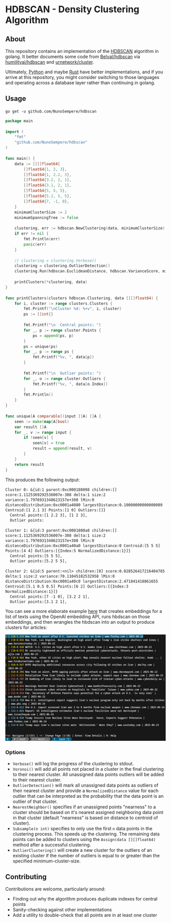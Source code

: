 # HDBSCAN - Density Clustering Algorithm

## About

This repository contains an implementation of the [HDBSCAN](https://hdbscan.readthedocs.io/en/latest/how_hdbscan_works.html) algorithm in golang. It better documents some code from [Belval/hdbscan](https://github.com/Belval/hdbscan) via [humilityai/hdbscan](https://pkg.go.dev/github.com/humilityai/hdbscan) and [urnetwork/cluster](https://github.com/urnetwork/cluster).

Ultimately, [Python](https://github.com/scikit-learn-contrib/hdbscan) and maybe [Rust](https://docs.rs/hdbscan/latest/hdbscan/) have better implementations, and if you arrive at this repository, you might consider switching to those languages and operating across a database layer rather than continuing in golang. 

## Usage

`go get -u github.com/NunoSempere/hdbscan`

```go
package main

import (
	"fmt"
	"github.com/NunoSempere/hdbscan"
)

func main() {
	data := [][]float64{
		[]float64{1, 2, 3},
		[]float64{1, 2.2, 3},
		[]float64{3.2, 2, 1},
		[]float64{3.1, 2, 1},
		[]float64{5, 5, 5},
		[]float64{5.2, 5, 5},
		[]float64{7, -1, 0},
	}
	minimumClusterSize := 2
	minimumSpanningTree := false

	clustering, err := hdbscan.NewClustering(data, minimumClusterSize)
	if err != nil {
		fmt.Println(err)
		panic(err)
	}

	// clustering = clustering.Verbose()
	clustering = clustering.OutlierDetection()
	clustering.Run(hdbscan.EuclideanDistance, hdbscan.VarianceScore, minimumSpanningTree)

	printClusters(*clustering, data)
}

func printClusters(clusters hdbscan.Clustering, data [][]float64) {
	for i, cluster := range clusters.Clusters {
		fmt.Printf("\nCluster %d: %+v", i, cluster)
		ps := []int{}

		fmt.Printf("\n  Central points: ")
		for _, p := range cluster.Points {
			ps = append(ps, p)
		}
		ps = unique(ps)
		for _, p := range ps {
			fmt.Printf("%v, ", data[p])
		}

		fmt.Printf("\n  Outlier points: ")
		for _, o := range cluster.Outliers {
			fmt.Printf("%v, ", data[o.Index])
		}
		fmt.Println()
	}
}

func unique[A comparable](input []A) []A {
	seen := make(map[A]bool)
	var result []A
	for _, v := range input {
		if !seen[v] {
			seen[v] = true
			result = append(result, v)
		}
	}
	return result
}
```

This produces the following output:

```
Cluster 0: &{id:1 parent:0xc000180098 children:[] score:1.1125369292536007e-308 delta:1 size:2 variance:1.7976931348623157e+308 lMin:0 distanceDistribution:0xc0001a4080 largestDistance:0.10000000000000009 Centroid:[1 2.1 3] Points:[1 0] Outliers:[]}
  Central points:[1 2.2 3], [1 2 3],
  Outlier points:

Cluster 1: &{id:3 parent:0xc0001800a8 children:[] score:1.1125369292536007e-308 delta:1 size:2 variance:1.7976931348623157e+308 lMin:0 distanceDistribution:0xc0001a40a0 largestDistance:0 Centroid:[5 5 5] Points:[4 4] Outliers:[{Index:5 NormalizedDistance:1}]}
  Central points:[5 5 5],
  Outlier points:[5.2 5 5],

Cluster 2: &{id:5 parent:<nil> children:[0] score:0.028526417216404785 delta:1 size:2 variance:70.11045182532958 lMin:0 distanceDistribution:0xc0001a40c0 largestDistance:2.471841418861655 Centroid:[5.1 0.5 0.5] Points:[6 2] Outliers:[{Index:3 NormalizedDistance:1}]}
  Central points:[7 -1 0], [3.2 2 1],
  Outlier points:[3.1 2 1],
```

You can see a more elaborate example [here](https://github.com/NunoSempere/eye-of-sauron/blob/master/client/articles/src/cluster.go) that creates embeddings for a list of texts using the OpenAI embedding API, runs hbdscan on those embeddings, and then wrangles the hbdscan into an output to produce clusters for articles:

![](./imgs/client-clustering.png)

### Options

- `Verbose()` will log the progress of the clustering to stdout.
- `Voronoi()` will add all points not placed in a cluster in the final clustering to their nearest cluster. All unassigned data points outliers will be added to their nearest cluster.
- `OutlierDetection()` will mark all unassigned data points as outliers of their nearest cluster and provide a `NormalizedDistance` value for each outlier that can be interpreted as the probability that the data point is an outlier of that cluster.
- `NearestNeighbor()` specifies if an unassigned points "nearness" to a cluster should be based on it's nearest assigned neighboring data point in that cluster (default "nearness" is based on distance to centroid of cluster).
- `Subsample(n int)` specifies to only use the first `n` data points in the clustering process. This speeds up the clustering. The remaining data points can be added to clusters using the `Assign(data [][]float64)` method after a successful clustering.
- `OutlierClustering()` will create a new cluster for the outliers of an existing cluster if the number of outliers is equal to or greater than the specified minimum-cluster-size.

## Contributing 

Contributions are welcome, particularly around:

- Finding out why the algorithm produces duplicate indexes for central points
- Sanity-checking against other implementations 
- Add a utility to double-check that all points are in at least one cluster
